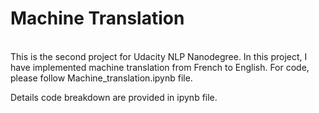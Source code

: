 <h1>Machine Translation</h1>
<br>
This is the second project for Udacity NLP Nanodegree. In this project, I have implemented machine translation from French to English. For code, please follow Machine_translation.ipynb file.

<br>

Details code breakdown are provided in ipynb file.
